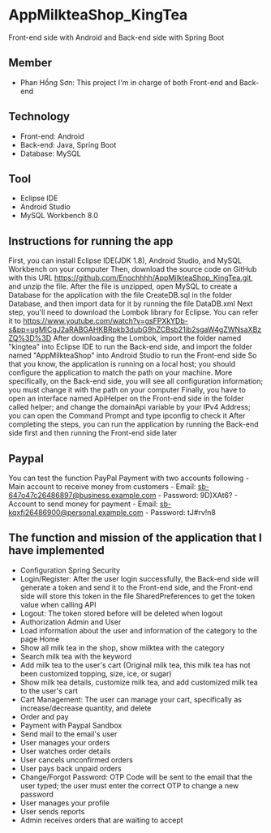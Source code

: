 # AppMilkteaShop_KingTea
Front-end side with Android and Back-end side with Spring Boot

## Member
  - Phan Hồng Sơn: This project I'm in charge of both Front-end and Back-end

## Technology
  - Front-end: Android
  - Back-end: Java, Spring Boot
  - Database: MySQL

## Tool 
  - Eclipse IDE
  - Android Studio
  - MySQL Workbench 8.0

## Instructions for running the app
  First, you can install Eclipse IDE(JDK 1.8), Android Studio, and MySQL Workbench on your computer
  Then, download the source code on GitHub with this URL https://github.com/Enochhhh/AppMilkteaShop_KingTea.git, and unzip the file. After the file is unzipped, open MySQL to create a Database for the application with the file CreateDB.sql in the folder Database, and then import data for it by running the file DataDB.xml
  Next step, you'll need to download the Lombok library for Eclipse. You can refer it to https://www.youtube.com/watch?v=gsFPXkYDb-s&pp=ugMICgJ2aRABGAHKBRpkb3dubG9hZCBsb21ib2sgaW4gZWNsaXBzZQ%3D%3D
  After downloading the Lombok, import the folder named "kingtea" into Eclipse IDE to run the Back-end side, and import the folder named "AppMilkteaShop" into Android Studio to run the Front-end side
  So that you know, the application is running on a local host; you should configure the application to match the path on your machine. More specifically, on the Back-end side, you will see all configuration information; you must change it with the path on your computer
  Finally, you have to open an interface named ApiHelper on the Front-end side in the folder called helper; and change the domainApi variable by your IPv4 Address; you can open the Command Prompt and type ipconfig to check it
  After completing the steps, you can run the application by running the Back-end side first and then running the Front-end side later

## Paypal
  You can test the function PayPal Payment with two accounts following
    - Main account to receive money from customers
        - Email: sb-647o47c26486897@business.example.com
        - Password: 9D)XAt6?
    - Account to send money for payment
        - Email: sb-kqxfi26486900@personal.example.com
        - Password: tJ#rv!n8
        
## The function and mission of the application that I have implemented
  - Configuration Spring Security
  - Login/Register: After the user login successfully, the Back-end side will generate a token and send it to the Front-end side, and the Front-end side will store this token in the file SharedPreferences to get the token value when calling API
  - Logout: The token stored before will be deleted when logout
  - Authorization Admin and User
  - Load information about the user and information of the category to the page Home
  - Show all milk tea in the shop, show milktea with the category
  - Search milk tea with the keyword
  - Add milk tea to the user's cart (Original milk tea, this milk tea has not been customized topping, size, ice, or sugar)
  - Show milk tea details, customize milk tea, and add customized milk tea to the user's cart
  - Cart Management: The user can manage your cart, specifically as increase/decrease quantity, and delete
  - Order and pay
  - Payment with Paypal Sandbox
  - Send mail to the email's user
  - User manages your orders
  - User watches order details
  - User cancels unconfirmed orders
  - User pays back unpaid orders
  - Change/Forgot Password: OTP Code will be sent to the email that the user typed; the user must enter the correct OTP to change a new password
  - User manages your profile
  - User sends reports
  - Admin receives orders that are waiting to accept
